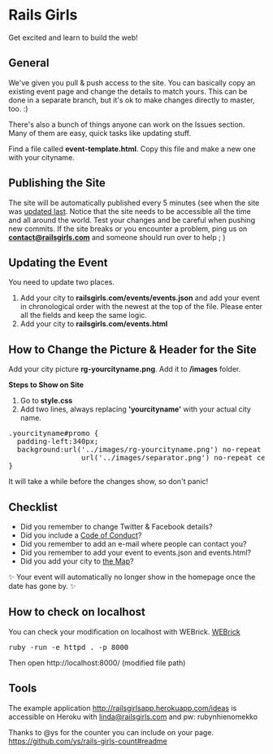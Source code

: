 # Rails Girls

Get excited and learn to build the web!

## General
We've given you pull & push access to the site. You can basically copy an existing event page and change the details to match yours. This can be done in a separate branch, but it's ok to make changes directly to master, too. :)

There's also a bunch of things anyone can work on the Issues section. Many of them are easy, quick tasks like updating stuff.

Find a file called **event-template.html**. Copy this file and make a new one with your cityname.


## Publishing the Site
The site will be automatically published every 5 minutes (see when the site was [updated last](https://railgirls.org/deploy.txt). Notice that the site needs to be accessible all the time and all around the world. Test your changes and be careful when pushing new commits. If the site breaks or you encounter a problem, ping us on **[contact@railsgirls.com](mailto:contact@railsgirls.com)** and someone should run over to help ; )

## Updating the Event
You need to update two places.
 1. Add your city to **railsgirls.com/events/events.json** and add your event in chronological order with the newest at the top of the file. Please enter all the fields and keep the same logic.
 2. Add your city to **railsgirls.com/events.html**

## How to Change the Picture & Header for the Site
Add your city picture **rg-yourcityname.png**. Add it to **/images** folder.

**Steps to Show on Site**
 1. Go to **style.css**
 2. Add two lines, always replacing **'yourcityname'** with your actual city name.

<pre>.yourcityname#promo {
  padding-left:340px;
  background:url('../images/rg-yourcityname.png') no-repeat 0 10px,
                 url('../images/separator.png') no-repeat center bottom;
}
</pre>

It will take a while before the changes show, so don't panic!

## Checklist
- Did you remember to change Twitter & Facebook details?
- Did you include a [Code of Conduct](http://guides.railsgirls.org/guide/)?
- Did you remember to add an e-mail where people can contact you?
- Did you remember to add your event to events.json and events.html?
- Did you add your city to [the Map](http://rails-girls-map.herokuapp.com/#)?

✨ Your event will automatically no longer show in the homepage once the date has gone by. ✨

## How to check on localhost
You can check your modification on localhost with WEBrick.
[WEBrick](https://github.com/ruby/webrick)
<pre>ruby -run -e httpd . -p 8000</pre>
Then open http://localhost:8000/ (modified file path)

## Tools

The example application http://railsgirlsapp.herokuapp.com/ideas is accessible on Heroku with linda@railsgirls.com and pw: rubynhienomekko

Thanks to @ys for the counter you can include on your page.
https://github.com/ys/rails-girls-count#readme
